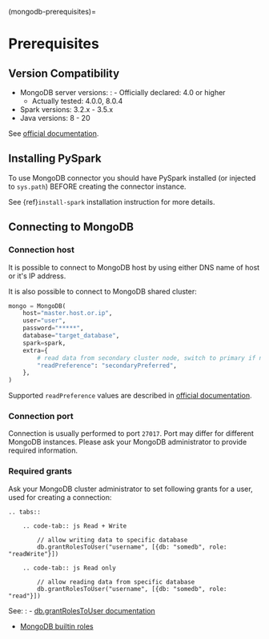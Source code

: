 (mongodb-prerequisites)=

# Prerequisites

## Version Compatibility

- MongoDB server versions:
  : - Officially declared: 4.0 or higher
    - Actually tested: 4.0.0, 8.0.4
- Spark versions: 3.2.x - 3.5.x
- Java versions: 8 - 20

See [official documentation](https://www.mongodb.com/docs/spark-connector/).

## Installing PySpark

To use MongoDB connector you should have PySpark installed (or injected to `sys.path`)
BEFORE creating the connector instance.

See {ref}`install-spark` installation instruction for more details.

## Connecting to MongoDB

### Connection host

It is possible to connect to MongoDB host by using either DNS name of host or it's IP address.

It is also possible to connect to MongoDB shared cluster:

```python
mongo = MongoDB(
    host="master.host.or.ip",
    user="user",
    password="*****",
    database="target_database",
    spark=spark,
    extra={
        # read data from secondary cluster node, switch to primary if not available
        "readPreference": "secondaryPreferred",
    },
)
```

Supported `readPreference` values are described in [official documentation](https://www.mongodb.com/docs/manual/core/read-preference/).

### Connection port

Connection is usually performed to port `27017`. Port may differ for different MongoDB instances.
Please ask your MongoDB administrator to provide required information.

### Required grants

Ask your MongoDB cluster administrator to set following grants for a user,
used for creating a connection:

```{eval-rst}
.. tabs::

    .. code-tab:: js Read + Write

        // allow writing data to specific database
        db.grantRolesToUser("username", [{db: "somedb", role: "readWrite"}])

    .. code-tab:: js Read only

        // allow reading data from specific database
        db.grantRolesToUser("username", [{db: "somedb", role: "read"}])
```

See:
: - [db.grantRolesToUser documentation](https://www.mongodb.com/docs/manual/reference/method/db.grantRolesToUser)
  - [MongoDB builtin roles](https://www.mongodb.com/docs/manual/reference/built-in-roles)

